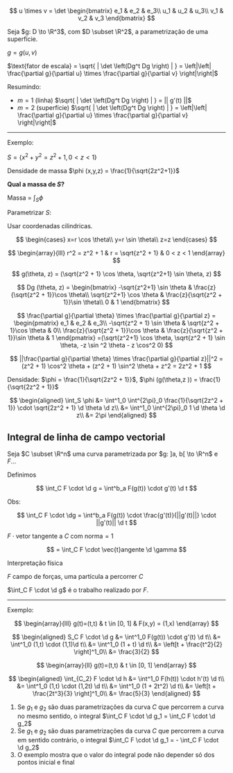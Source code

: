 $$
u \times v = \det \begin{bmatrix}
e_1 & e_2 & e_3\\
u_1 & u_2 & u_3\\
v_1 & v_2 & v_3
\end{bmatrix}
$$

Seja $g: D \to \R^3$, com $D \subset \R^2$, a parametrização de uma superfície.

$g=g(u,v)$

$\text{fator de escala} = \sqrt{ | \det \left(Dg^t Dg \right) | } = \left|\left| \frac{\partial g}{\partial u} \times \frac{\partial g}{\partial v} \right|\right|$

Resumindo:

- $m = 1$ (linha) $\sqrt{ | \det \left(Dg^t Dg \right) | } = || g'(t) ||$
- $m = 2$ (superfície) $\sqrt{ | \det \left(Dg^t Dg \right) | } = \left|\left| \frac{\partial g}{\partial u} \times \frac{\partial g}{\partial v} \right|\right|$

---

Exemplo:

$S = \{x^2 + y^2 = z^2 + 1, 0 < z < 1\}$

Densidade de massa $\phi (x,y,z) = \frac{1}{\sqrt{2z^2+1}}$

**Qual a massa de $S$?**

Massa = $\int_S \phi$

Parametrizar $S$:

Usar coordenadas cilindricas.

$$
\begin{cases}
x=r \cos \theta\\
y=r \sin \theta\\
z=z
\end{cases}
$$

$$
\begin{array}{lll}
r^2 = z^2 + 1 & r = \sqrt{z^2 + 1} & 0 < z < 1
\end{array}
$$

$$
g(\theta, z) = (\sqrt{z^2 + 1} \cos \theta, \sqrt{z^2+1} \sin \theta, z)
$$

$$
Dg (\theta, z) = \begin{bmatrix}
-\sqrt{z^2+1} \sin \theta & \frac{z}{\sqrt{z^2 + 1}}\cos \theta\\
\sqrt{z^2+1} \cos \theta & \frac{z}{\sqrt{z^2 + 1}}\sin \theta\\
0 & 1
\end{bmatrix}
$$

$$
\frac{\partial g}{\partial \theta} \times \frac{\partial g}{\partial z} = \begin{pmatrix}
e_1 & e_2 & e_3\\
-\sqrt{z^2 + 1} \sin \theta & \sqrt{z^2 + 1}\cos \theta & 0\\
\frac{z}{\sqrt{z^2 + 1}}\cos \theta & \frac{z}{\sqrt{z^2 + 1}}\sin \theta & 1
\end{pmatrix}
=(\sqrt{z^2+1} \cos \theta, \sqrt{z^2 + 1} \sin \theta, -z \sin ^2 \theta - z \cos^2 0)
$$

$$
||\frac{\partial g}{\partial \theta} \times \frac{\partial g}{\partial z}||^2 =
(z^2 + 1) \cos^2 \theta + (z^2 + 1) \sin^2 \theta + z^2 = 2z^2 + 1
$$

Densidade: $\phi = \frac{1}{\sqrt{2z^2 + 1}}$, $\phi (g(\theta,z )) = \frac{1}{\sqrt{2z^2 + 1}}$

$$
\begin{aligned}
\int_S \phi &= \int^1_0 \int^{2\pi}_0 \frac{1}{\sqrt{2z^2 + 1}} \cdot \sqrt{2z^2 + 1} \d \theta \d z\\
&= \int^1_0 \int^{2\pi}_0 1 \d \theta \d z\\
&= 2\pi
\end{aligned}
$$

## Integral de linha de campo vectorial

Seja $C \subset \R^n$ uma curva parametrizada por $g: ]a, b[ \to \R^n$ e $F ...$

Definimos

$$
\int_C F \cdot \d g = \int^b_a F(g(t)) \cdot g'(t) \d t
$$

Obs:

$$
\int_C F \cdot \dg = \int^b_a F(g(t)) \cdot \frac{g'(t)}{||g'(t)||} \cdot ||g'(t)|| \d t
$$

$F \cdot \text{vetor tangente a}\ C\ \text{com norma} = 1$

$$
= \int_C F \cdot \vec{t}angente \d \gamma
$$

Interpretação física

$F$ campo de forças, uma partícula a percorrer $C$

$\int_C F \cdot \d g$ é o trabalho realizado por $F$.

---

Exemplo:

$$
\begin{array}{lll}
g(t)=(t,t) & t \in [0, 1] & F(x,y) = (1,x)
\end{array}
$$

$$
\begin{aligned}
S_C F \cdot \d g &= \int^1_0 F(g(t)) \cdot g'(t) \d t\\
&= \int^1_0 (1,t) \cdot (1,1)\d t\\
&= \int^1_0 (1 + t) \d t\\
&= \left[t + \frac{t^2}{2} \right]^1_0\\
&= \frac{3}{2}
$$

$$
\begin{array}{ll}
g(t)=(t,t) & t \in [0, 1]
\end{array}
$$

$$
\begin{aligned}
\int_{C_2} F \cdot \d h &= \int^1_0 F(h(t)) \cdot h'(t) \d t\\
&= \int^1_0 (1,t) \cdot (1,2t) \d t\\
&= \int^1_0 (1 + 2t^2) \d t\\
&= \left[t + \frac{2t^3}{3} \right]^1_0\\
&= \frac{5}{3}
\end{aligned}
$$

1. Se $g_1$ e $g_2$ são duas parametrizações da curva $C$ que percorrem a curva no mesmo sentido, o integral $\int_C F \cdot \d g_1 = \int_C F \cdot \d g_2$
2. Se $g_1$ e $g_2$ são duas parametrizações da curva $C$ que percorrem a curva em sentido contrário, o integral $\int_C F \cdot \d g_1 = - \int_C F \cdot \d g_2$
3. O exemplo mostra que o valor do integral pode não depender só dos pontos inicial e final
